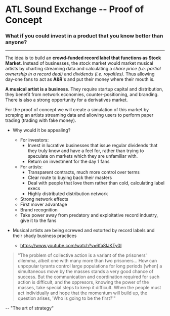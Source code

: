 # ATL Sound Exchange -- Proof of Concept #

### What if you could invest in a product that you know better than anyone? ###
---------------------

The idea is to build an **crowd-funded record label that functions as Stock Market**. Instead of businesses, the stock market would market musical artists by charting streaming data and calculating a _share price (i.e. partial ownership in a record deal)_ and _dividends (i.e. royalties)_. Thus allowing day-one fans to act as **A&R**'s and put their money where their mouth is. 

**A musical artist is a business**. They require startup capital and distribution, they benefit from network economies, counter-positioning, and branding. There is also a strong opportunity for a derivatives market.

For the proof of concept we will create a simulation of this market by scraping an artists streaming data and allowing users to perform paper trading (trading with fake money). 

* Why would it be appealing?
    - For investors: 
        + Invest in lucrative businesses that issue regular dividends that they truly know and have a feel for, rather than trying to speculate on markets which they are unfamiliar with.
        + Return on investment for the day 1 fans 
    - For artists: 
        + Transparent contracts, much more control over terms 
        + Clear route to buying back their masters 
        + Deal with people that love them rather than cold, calculating label execs
        + Highly distributed distribution network
    - Strong network effects
    - First mover advantage
    - Brand recognition
    - Take power away from predatory and exploitative record industry, give it to the fans

* Musical artists are being screwed and extorted by record labels and their shady business practices 
    - https://www.youtube.com/watch?v=6fa8lJKTy0I

<blockquote>     "The problem of collective action is a variant of the prisoners' dilemma, albeit one with many more than two prisoners... How can unpopular tyrants control large populations for long periods [when] a simultaneous move by the masses stands a very good chance of success.
But the communication and coordination required for such action is difficult, and the oppresors, knowing the power of the masses, take special steps to keep it difficult. When the people must act individually and hope that the momentum will build up, the question arises, 'Who is going to be the first?'" </blockquote>
 
 
-- "The art of strategy"

